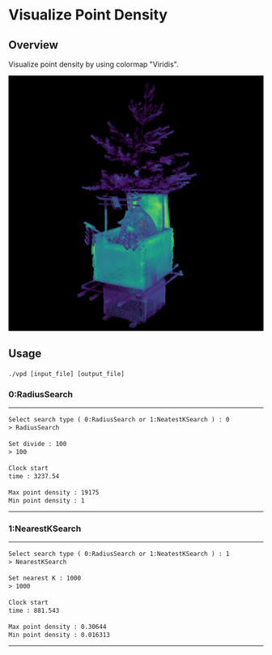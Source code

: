 # Visualize Point Density
## Overview
Visualize point density by using colormap "Viridis".

![img](resources/LR10.bmp)

## Usage
`./vpd [input_file] [output_file]`

### 0:RadiusSearch
***
```
Select search type ( 0:RadiusSearch or 1:NeatestKSearch ) : 0
> RadiusSearch

Set divide : 100
> 100

Clock start
time : 3237.54

Max point density : 19175
Min point density : 1
```
***


### 1:NearestKSearch
***
```
Select search type ( 0:RadiusSearch or 1:NeatestKSearch ) : 1
> NearestKSearch

Set nearest K : 1000
> 1000

Clock start
time : 881.543

Max point density : 0.30644
Min point density : 0.016313
```
***
